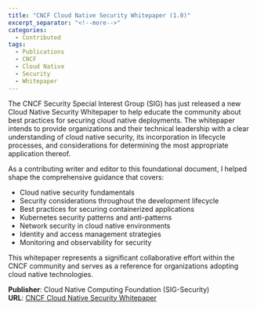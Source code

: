```yaml
---
title: "CNCF Cloud Native Security Whitepaper (1.0)"
excerpt_separator: "<!--more-->"
categories:
  - Contributed
tags:
  - Publications
  - CNCF
  - Cloud Native
  - Security
  - Whitepaper
---
```


The CNCF Security Special Interest Group (SIG) has just released a new Cloud Native Security Whitepaper to help educate the community about best practices for securing cloud native deployments. The whitepaper intends to provide organizations and their technical leadership with a clear understanding of cloud native security, its incorporation in lifecycle processes, and considerations for determining the most appropriate application thereof.

<!--more-->

As a contributing writer and editor to this foundational document, I helped shape the comprehensive guidance that covers:

- Cloud native security fundamentals
- Security considerations throughout the development lifecycle
- Best practices for securing containerized applications
- Kubernetes security patterns and anti-patterns
- Network security in cloud native environments
- Identity and access management strategies
- Monitoring and observability for security

This whitepaper represents a significant collaborative effort within the CNCF community and serves as a reference for organizations adopting cloud native technologies.

**Publisher**: Cloud Native Computing Foundation (SIG-Security)  
**URL**: [CNCF Cloud Native Security Whitepaper](https://github.com/cncf/sig-security/blob/master/security-whitepaper/CNCF_cloud-native-security-whitepaper-Nov2020.pdf)
